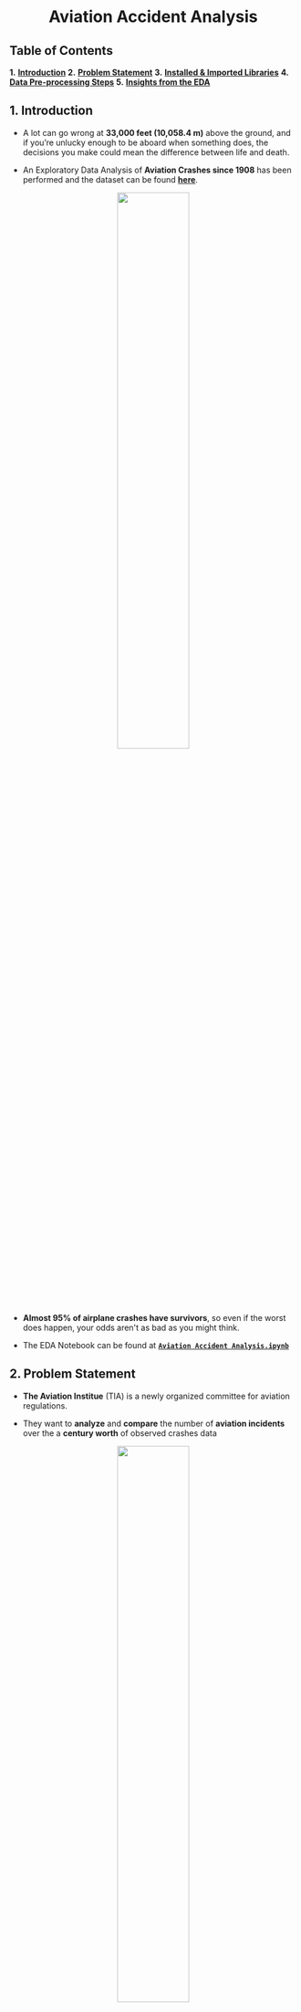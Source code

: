 ﻿
# <center>**Aviation Accident Analysis**</center>

## **Table of Contents**

**1.**  [**Introduction**](#Section1)
**2.**  [**Problem Statement**](#Section2)
**3.**  [**Installed & Imported Libraries**](#Section3)
**4.**  [**Data Pre-processing Steps**](#Section4)
**5.**  [**Insights from the EDA**](#Section5)

<a name=Section1></a>

## **1. Introduction**

- A lot can go wrong at **33,000 feet (10,058.4 m)** above the ground, and if you’re unlucky enough to be aboard when something does, the decisions you make could mean the difference between life and death.

- An Exploratory Data Analysis of **Aviation Crashes since 1908** has been performed and the dataset can be found [**here**](https://www.kaggle.com/saurograndi/airplane-crashes-since-1908).
<center><img  src="https://thumbs.dreamstime.com/b/isometric-plane-crash-ditched-20382935.jpg"  width=50%></center>

- **Almost 95% of airplane crashes have survivors**, so even if the worst does happen, your odds aren't as bad as you might think.

- The EDA Notebook can be found at [**`Aviation Accident Analysis.ipynb`**]() 

<a  name = Section2></a>

## **2. Problem Statement**

- **The Aviation Institue** (TIA) is a newly organized committee for aviation regulations.

- They want to **analyze** and **compare** the number of **aviation incidents** over the a **century worth** of observed crashes data
<center><img  src="https://png.pngitem.com/pimgs/s/5-57201_aircraft-clipart-airplane-wing-silhouette-transparent-background-airplane.png"  width=50%></center>

- The Institue has provided a dataset that contains data of **airplane accidents** involving **civil**, **commercial** and **military** transport worldwide **from 1908-09-17** to **2009-06-08**.

<a  name = Section3></a>

## **3. Installed & Imported Libraries**

<a  name = Section31></a>

### **3.1 Installed Libraries**

- For starters, we installed the `pandas_profiling` library which gives a quick, general overview of the dataset.
- Additionally, we have installed the `datascience` library that is required by pandas profiling library.

<a  name = Section32></a>

### **3.2 Imported Libraries**

The following libraries have been imported in the notebook:
<center><img  src="https://fiverr-res.cloudinary.com/images/q_auto,f_auto/gigs/187550926/original/cde47296f9d02346b6561eee753741d7272bfce6/do-data-analysis-in-python-using-numpy-pandas-matplotlib-seaborn.jpg"  width=50%></center>

- **Pandas**: Importing for panel data analysis
- **Pandas Profiling**: To perform data profiling
- **Numpy**: For numerical python operations
- **Matplotlib (Pyplot)**: A popular plotting library used along with pandas
- **Seaborn**: A library, built on matplotlib, to create beautiful plots
- **Plotly**: To create interactive graphs
- **WordCloud**: To create wordclouds
- **PIL.Image**: To import an image.

<a  name = Section4></a>

## **4. Data Pre-processing Steps**

<a  name = Section41></a>

### **4.1 Dataset Description**:

<center>

|Dataset| Records | Features | Dataset Size |
| :--: | :--: | :--: | :--: |
| Aviation Accident Analysis | 5268 | 13 | 1.52 MB |

<br>

|ID|Feature name|Feature description|
|:--|:--|:--|
|1|**Date**| Date of accident, in the format - January 01, 2001 |
|2|**Time**| Local time, in 24 hr. format unless otherwise specified |
|3|**Location**| Location of the accident |
|4|**Operator**| Airline or operator of the aircraft |
|5|**Flight #**| Flight number assigned by the aircraft operator |
|6|**Route**| Complete or partial route flown prior to the accident |
|7|**Type**| Aircraft type |
|8|**Registration**| ICAO registration of the aircraft |
|9|**cn/In**| Construction or serial number / Line or fuselage number |
|10|**Aboard**| Total aboard (passengers / crew) |
|11|**Fatalities**| Total fatalities aboard (passengers / crew) |
|12|**Ground**| Total fatalities on the ground |
|13|**Summary**| Brief description of the accident and cause if known |

</center>

### **4.2 Data Cleaning**

- In this section, we will perform the **cleaning** operations on the data using information from the previous section.

- We have to **clean the Time feature** extensively.

- We will also conver the **Date feature** to appropriate type and extract **Year**, **Month**, and **day** features from it.

- Next, we will convert all the strings in **Operator** feature to **uppercase** to avoid confusion.

- Finally, we will **drop the Ground feature**.

<a name=Section5></a>

## **5. Insights from the EDA**

<center><img  src="https://creazilla-store.fra1.digitaloceanspaces.com/cliparts/35674/business-man-good-idea-clipart-xl.png" width=30%></center>

- The number of crashes **peaked in 1972** and have sustained **below 100** after that, with minimum crashes in 1983 (61 crashes).

- We need to observe here that **number of airlines** have kept on **increasing** over the years, and yet the number of **crashes are consistent**.

- Even though **fatalities increase** over the years, we don't have enough data like **number of passengers** over the years that used air transport to check the **true rate of fatalities**. 

- Most of the crashes are from **passenger airlines** in the dataset.


- The winter months of **December** and **January** have seen the **most number of crashes**.


- **AEROFLOT**, a Russian airline and **US Air Force** have seen the most number of crashes, with **more than 150 crashes each**.

- These two operators are responsible for **most fatalities** as well.

- For Aeroflot, the number of crashes **peaked in the 1970s** but gradually came down with a **no crashes** recorded between **1996 and 2008**.

- **Most of the notable crashes** are in the **USA** but we can observe many crashes in **Brazil** and **Russia** as well.

- Many commonly occuring words from the **crash summary** are **crew, approach, runway, landing, takeoff, weather conditions, short runway, failure, mountain, stalled**, and **engine failure** which can be used as a basis to indicate the reasons for crashes.


